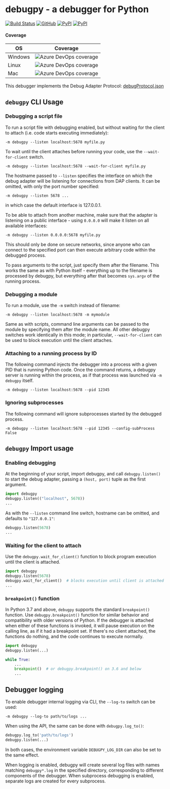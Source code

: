 # debugpy - a debugger for Python

[![Build Status](https://dev.azure.com/debugpy/debugpy/_apis/build/status/debugpy-test-automation?branchName=main)](https://dev.azure.com/debugpy/debugpy/_build/latest?definitionId=1&branchName=main)
[![GitHub](https://img.shields.io/badge/license-MIT-brightgreen.svg)](https://raw.githubusercontent.com/microsoft/debugpy/main/LICENSE)
[![PyPI](https://img.shields.io/pypi/v/debugpy.svg)](https://pypi.org/project/debugpy/)
[![PyPI](https://img.shields.io/pypi/pyversions/debugpy.svg)](https://pypi.org/project/debugpy/)

#### Coverage

| OS | Coverage |
|---|---|
| Windows | ![Azure DevOps coverage](https://img.shields.io/azure-devops/coverage/debugpy/debugpy/2) |
| Linux | ![Azure DevOps coverage](https://img.shields.io/azure-devops/coverage/debugpy/debugpy/3) |
| Mac | ![Azure DevOps coverage](https://img.shields.io/azure-devops/coverage/debugpy/debugpy/4) |

This debugger implements the Debug Adapter Protocol: [debugProtocol.json](https://github.com/microsoft/vscode-debugadapter-node/blob/master/debugProtocol.json)

## `debugpy` CLI Usage
### Debugging a script file
To run a script file with debugging enabled, but without waiting for the client to attach (i.e. code starts executing immediately):
```console
-m debugpy --listen localhost:5678 myfile.py
```
To wait until the client attaches before running your code, use the `--wait-for-client` switch.
```console
-m debugpy --listen localhost:5678 --wait-for-client myfile.py
```
The hostname passed to `--listen` specifies the interface on which the debug adapter will be listening for connections from DAP clients. It can be omitted, with only the port number specified:
```console
-m debugpy --listen 5678 ...
```
in which case the default interface is 127.0.0.1.

To be able to attach from another machine, make sure that the adapter is listening on a public interface - using `0.0.0.0` will make it listen on all available interfaces:
```console
-m debugpy --listen 0.0.0.0:5678 myfile.py
```
This should only be done on secure networks, since anyone who can connect to the specified port can then execute arbitrary code within the debugged process.

To pass arguments to the script, just specify them after the filename. This works the same as with Python itself - everything up to  the filename is processed by debugpy, but everything after that becomes `sys.argv` of the running process.

### Debugging a module
To run a module, use the `-m` switch instead of filename:
```console
-m debugpy --listen localhost:5678 -m mymodule
```
Same as with scripts, command line arguments can be passed to the module by specifying them after the module name. All other debugpy switches work identically in this mode; in particular, `--wait-for-client` can be used to block execution until the client attaches.

### Attaching to a running process by ID
The following command injects the debugger into a process with a given PID that is running Python code. Once the command returns, a debugpy server is running within the process, as if that process was launched via `-m debugpy` itself.
```console
-m debugpy --listen localhost:5678 --pid 12345
```

### Ignoring subprocesses
The following command will ignore subprocesses started by the debugged process.
```console
-m debugpy --listen localhost:5678 --pid 12345 --config-subProcess False
```


## `debugpy` Import usage
### Enabling debugging
At the beginning of your script, import debugpy, and call `debugpy.listen()` to start the debug adapter, passing a `(host, port)` tuple as the first argument.
```python
import debugpy
debugpy.listen(("localhost", 5678))
...
```
As with the `--listen` command line switch, hostname can be omitted, and defaults to `"127.0.0.1"`:
```python
debugpy.listen(5678)
...
```

### Waiting for the client to attach
Use the `debugpy.wait_for_client()` function to block program execution until the client is attached.
```python
import debugpy
debugpy.listen(5678)
debugpy.wait_for_client()  # blocks execution until client is attached
...
```

### `breakpoint()` function
In Python 3.7 and above, `debugpy` supports the standard `breakpoint()` function. Use `debugpy.breakpoint()` function for similar behavior and compatibility with older versions of Python. If the debugger is attached when either of these functions is invoked, it will pause execution on the calling line, as if it had a breakpoint set. If there's no client attached, the functions do nothing, and the code continues to execute normally.
```python
import debugpy
debugpy.listen(...)

while True:
    ...
    breakpoint()  # or debugpy.breakpoint() on 3.6 and below
    ...
```

## Debugger logging

To enable debugger internal logging via CLI, the `--log-to` switch can be used:
```console
-m debugpy --log-to path/to/logs ...
```

When using the API, the same can be done with `debugpy.log_to()`:
```py
debugpy.log_to('path/to/logs')
debugpy.listen(...)
```

In both cases, the environment variable `DEBUGPY_LOG_DIR` can also be set to the same effect.

When logging is enabled, debugpy will create several log files with names matching `debugpy*.log` in the specified directory, corresponding to different components of the debugger. When subprocess debugging is enabled, separate logs are created for every subprocess.
